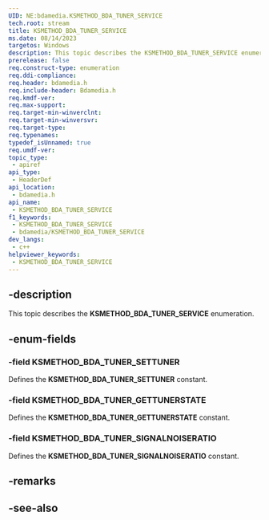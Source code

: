 ```yaml
---
UID: NE:bdamedia.KSMETHOD_BDA_TUNER_SERVICE
tech.root: stream
title: KSMETHOD_BDA_TUNER_SERVICE
ms.date: 08/14/2023
targetos: Windows
description: This topic describes the KSMETHOD_BDA_TUNER_SERVICE enumeration.
prerelease: false
req.construct-type: enumeration
req.ddi-compliance: 
req.header: bdamedia.h
req.include-header: Bdamedia.h
req.kmdf-ver: 
req.max-support: 
req.target-min-winverclnt: 
req.target-min-winversvr: 
req.target-type: 
req.typenames: 
typedef_isUnnamed: true
req.umdf-ver: 
topic_type:
 - apiref
api_type:
 - HeaderDef
api_location:
 - bdamedia.h
api_name:
 - KSMETHOD_BDA_TUNER_SERVICE
f1_keywords:
 - KSMETHOD_BDA_TUNER_SERVICE
 - bdamedia/KSMETHOD_BDA_TUNER_SERVICE
dev_langs:
 - c++
helpviewer_keywords:
 - KSMETHOD_BDA_TUNER_SERVICE
---
```


## -description

This topic describes the **KSMETHOD_BDA_TUNER_SERVICE** enumeration.

## -enum-fields

### -field KSMETHOD_BDA_TUNER_SETTUNER

Defines the **KSMETHOD_BDA_TUNER_SETTUNER** constant.

### -field KSMETHOD_BDA_TUNER_GETTUNERSTATE

Defines the **KSMETHOD_BDA_TUNER_GETTUNERSTATE** constant.

### -field KSMETHOD_BDA_TUNER_SIGNALNOISERATIO

Defines the **KSMETHOD_BDA_TUNER_SIGNALNOISERATIO** constant.

## -remarks

## -see-also
